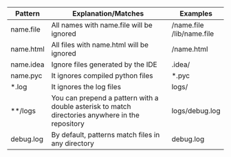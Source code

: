 Pattern |     Explanation/Matches   |   Examples
--------| --------------------------|---------
name.file | All names with name.file will be ignored     | /name.file <br>  /lib/name.file 
name.html | All files with name.html will be ignored     | /name.html
name.idea | Ignore files generated by the IDE            | .idea/
name.pyc  | It ignores compiled python files             |   *.pyc   
*.log  | It  ignores the log files                    | logs/
**/logs|You can prepend a pattern with a double asterisk to match directories anywhere in the repository |logs/debug.log
debug.log| By default, patterns match files in any directory | debug.log

